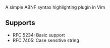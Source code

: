 A simple ABNF syntax highlighting plugin in Vim

## Supports
- RFC 5234: Basic support
- RFC 7405: Case sensitive string

